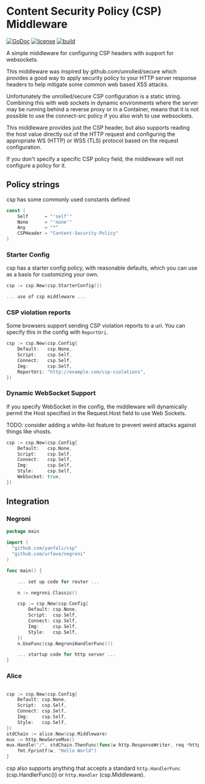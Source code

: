 # Content Security Policy (CSP) Middleware

[![GoDoc](https://godoc.org/github.com/awakenetworks/csp?status.svg)](http://godoc.org/github.com/awakenetworks/csp) [![license](http://img.shields.io/badge/license-Apache-red.svg?style=flat)](https://raw.githubusercontent.com/awakenetworks/csp/master/LICENSE) [![build](https://img.shields.io/travis/awakenetworks/csp.svg?style=flat)](https://travis-ci.org/awakenetworks/csp)

A simple middleware for configuring CSP headers with support for websockets.

This middleware was inspired by github.com/unrolled/secure which
provides a good way to apply security policy to your HTTP server
response headers to help mitigate some common web based XSS attacks.

Unfortunately the unrolled/secure CSP configuration is a static
string. Combining this with web sockets in dynamic environments
where the server may be running behind a reverse proxy or in a
Container, means that it is not possible to use the connect-src
policy if you also wish to use websockets.

This middleware provides just the CSP header, but also supports
reading the host value directly out of the HTTP request and configuring
the appropriate WS (HTTP) or WSS (TLS) protocol based on the request
configuration.

If you don't specify a specific CSP policy field, the middleware
will not configure a policy for it.

## Policy strings

csp has some commonly used constants defined

```go
const (
	Self      = "'self'"
	None      = "'none'"
	Any       = "*"
	CSPHeader = "Content-Security-Policy"
)
```

### Starter Config

csp has a starter config policy, with reasonable defaults, which
you can use as a basis for customizing your own.

```go
csp := csp.New(csp.StarterConfig())

... use of csp middleware ...
```

### CSP violation reports

Some browsers support sending CSP violation reports to a uri. You can specify
this in the config with `ReportUri`.

```go
csp := csp.New(csp.Config{
	Default:   csp.None,
	Script:    csp.Self,
	Connect:   csp.Self,
	Img:       csp.Self,
	ReportUri: "http://example.com/csp-violations",
})
```

### Dynamic WebSocket Support

If you specify WebSocket in the config, the middleware will dynamically
permit the Host specified in the Request.Host field to use Web Sockets.

TODO: consider adding a white-list feature to prevent weird attacks
against things like vhosts.

```go
csp := csp.New(csp.Config{
	Default:   csp.None,
	Script:    csp.Self,
	Connect:   csp.Self,
	Img:       csp.Self,
	Style:     csp.Self,
	WebSocket: true,
})
```

## Integration

### Negroni
```go
package main

import (
  "github.com/yanfali/csp"
  "github.com/urfave/negroni"
)

func main() {

    ... set up code for router ...

	n := negroni.Classic()

	csp := csp.New(csp.Config{
		Default: csp.None,
		Script:  csp.Self,
		Connect: csp.Self,
		Img:     csp.Self,
		Style:   csp.Self,
	})
	n.UseFunc(csp.NegroniHandlerFunc())

	... startup code for http server ...
}

```

### Alice
```go

csp := csp.New(csp.Config{
	Default: csp.None,
	Script:  csp.Self,
	Connect: csp.Self,
	Img:     csp.Self,
	Style:   csp.Self,
})
stdChain := alice.New(csp.Middleware)
mux := http.NewServeMux()
mux.Handle("/", stdChain.ThenFunc(func(w http.ResponseWriter, req *http.Request) {
	fmt.Fprintf(w, "Hello World")
}
```

csp also supports anything that accepts a standard `http.HandlerFunc`
(csp.HandlerFunc()) or `http.Handler` (csp.Middleware).
